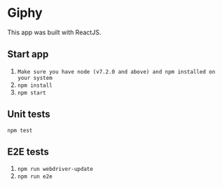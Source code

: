 # Giphy
This app was built with ReactJS.

## Start app
1. `Make sure you have node (v7.2.0 and above) and npm installed on your system`
2. `npm install`
3. `npm start`

## Unit tests
`npm test`

## E2E tests
1. `npm run webdriver-update`
2. `npm run e2e`
